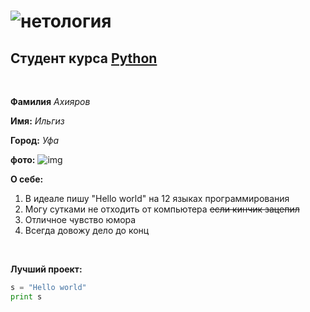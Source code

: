 # ![нетология](https://netology.ru/dist/public/images/logo-color-text_89097e.svg)

## Студент курса [Python](https://netology.ru/programs/python)

<br/>

**Фамилия** _Ахияров_

**Имя:**  _Ильгиз_

**Город:** _Уфа_

**фото:**
![img](https://timeweb.com/ru/community/article/67/67d62d1e0bc27de113cc0e25239705e2.png)

**О себе:**
1. В идеале пишу "Hello world" на 12 языках программирования
2. Могу сутками не отходить от компьютера ~~если кинчик зацепил~~
3. Отличное чувство юмора
4. Всегда довожу дело до конц

<br/>

**Лучший проект:**
```python
s = "Hello world"
print s
```


